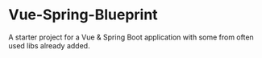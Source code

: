 # Vue-Spring-Blueprint

A starter project for a Vue & Spring Boot application with some from often used libs already added.
